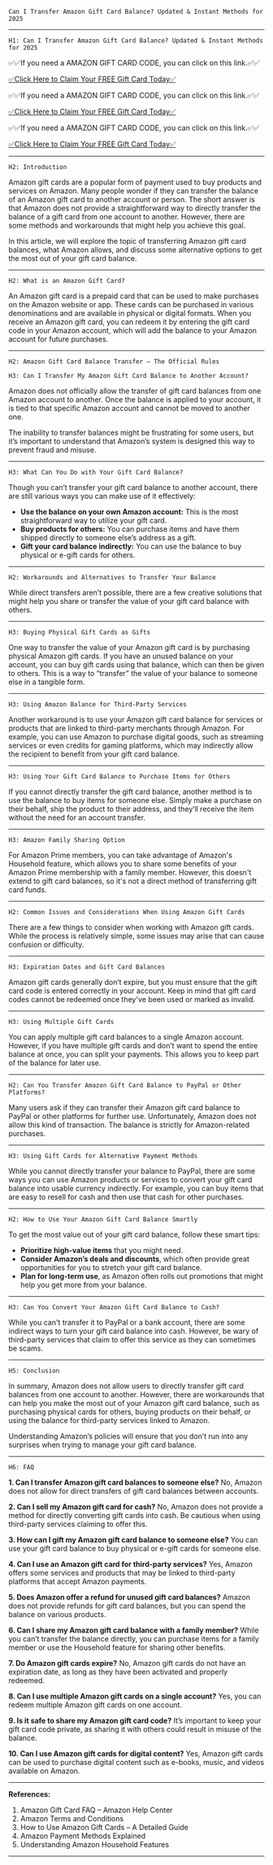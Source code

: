 `Can I Transfer Amazon Gift Card Balance? Updated & Instant Methods for 2025`

---

`H1: Can I Transfer Amazon Gift Card Balance? Updated & Instant Methods for 2025`

✅✅If you need a AMAZON GIFT CARD CODE, you can click on this link.✅✅

[✅Click Here to Claim Your FREE Gift Card Today✅](https://therewardgate.com/Amazongiftcard/)

✅✅If you need a AMAZON GIFT CARD CODE, you can click on this link.✅✅

[✅Click Here to Claim Your FREE Gift Card Today✅](https://therewardgate.com/Amazongiftcard/)

✅✅If you need a AMAZON GIFT CARD CODE, you can click on this link.✅✅

[✅Click Here to Claim Your FREE Gift Card Today✅](https://therewardgate.com/Amazongiftcard/)

---

`H2: Introduction`

Amazon gift cards are a popular form of payment used to buy products and services on Amazon. Many people wonder if they can transfer the balance of an Amazon gift card to another account or person. The short answer is that Amazon does not provide a straightforward way to directly transfer the balance of a gift card from one account to another. However, there are some methods and workarounds that might help you achieve this goal.

In this article, we will explore the topic of transferring Amazon gift card balances, what Amazon allows, and discuss some alternative options to get the most out of your gift card balance.

---

`H2: What is an Amazon Gift Card?`

An Amazon gift card is a prepaid card that can be used to make purchases on the Amazon website or app. These cards can be purchased in various denominations and are available in physical or digital formats. When you receive an Amazon gift card, you can redeem it by entering the gift card code in your Amazon account, which will add the balance to your Amazon account for future purchases.

---

`H2: Amazon Gift Card Balance Transfer – The Official Rules`

`H3: Can I Transfer My Amazon Gift Card Balance to Another Account?`

Amazon does not officially allow the transfer of gift card balances from one Amazon account to another. Once the balance is applied to your account, it is tied to that specific Amazon account and cannot be moved to another one.

The inability to transfer balances might be frustrating for some users, but it’s important to understand that Amazon’s system is designed this way to prevent fraud and misuse.

---

`H3: What Can You Do with Your Gift Card Balance?`

Though you can’t transfer your gift card balance to another account, there are still various ways you can make use of it effectively:

- **Use the balance on your own Amazon account:** This is the most straightforward way to utilize your gift card.
- **Buy products for others:** You can purchase items and have them shipped directly to someone else’s address as a gift.
- **Gift your card balance indirectly:** You can use the balance to buy physical or e-gift cards for others.

---

`H2: Workarounds and Alternatives to Transfer Your Balance`

While direct transfers aren’t possible, there are a few creative solutions that might help you share or transfer the value of your gift card balance with others.

---

`H3: Buying Physical Gift Cards as Gifts`

One way to transfer the value of your Amazon gift card is by purchasing physical Amazon gift cards. If you have an unused balance on your account, you can buy gift cards using that balance, which can then be given to others. This is a way to “transfer” the value of your balance to someone else in a tangible form.

---

`H3: Using Amazon Balance for Third-Party Services`

Another workaround is to use your Amazon gift card balance for services or products that are linked to third-party merchants through Amazon. For example, you can use Amazon to purchase digital goods, such as streaming services or even credits for gaming platforms, which may indirectly allow the recipient to benefit from your gift card balance.

---

`H3: Using Your Gift Card Balance to Purchase Items for Others`

If you cannot directly transfer the gift card balance, another method is to use the balance to buy items for someone else. Simply make a purchase on their behalf, ship the product to their address, and they’ll receive the item without the need for an account transfer.

---

`H3: Amazon Family Sharing Option`

For Amazon Prime members, you can take advantage of Amazon's Household feature, which allows you to share some benefits of your Amazon Prime membership with a family member. However, this doesn't extend to gift card balances, so it's not a direct method of transferring gift card funds.

---

`H2: Common Issues and Considerations When Using Amazon Gift Cards`

There are a few things to consider when working with Amazon gift cards. While the process is relatively simple, some issues may arise that can cause confusion or difficulty.

---

`H3: Expiration Dates and Gift Card Balances`

Amazon gift cards generally don’t expire, but you must ensure that the gift card code is entered correctly in your account. Keep in mind that gift card codes cannot be redeemed once they've been used or marked as invalid.

---

`H3: Using Multiple Gift Cards`

You can apply multiple gift card balances to a single Amazon account. However, if you have multiple gift cards and don’t want to spend the entire balance at once, you can split your payments. This allows you to keep part of the balance for later use.

---

`H2: Can You Transfer Amazon Gift Card Balance to PayPal or Other Platforms?`

Many users ask if they can transfer their Amazon gift card balance to PayPal or other platforms for further use. Unfortunately, Amazon does not allow this kind of transaction. The balance is strictly for Amazon-related purchases.

---

`H3: Using Gift Cards for Alternative Payment Methods`

While you cannot directly transfer your balance to PayPal, there are some ways you can use Amazon products or services to convert your gift card balance into usable currency indirectly. For example, you can buy items that are easy to resell for cash and then use that cash for other purchases.

---

`H2: How to Use Your Amazon Gift Card Balance Smartly`

To get the most value out of your gift card balance, follow these smart tips:

- **Prioritize high-value items** that you might need.
- **Consider Amazon’s deals and discounts**, which often provide great opportunities for you to stretch your gift card balance.
- **Plan for long-term use**, as Amazon often rolls out promotions that might help you get more from your balance.

---

`H3: Can You Convert Your Amazon Gift Card Balance to Cash?`

While you can't transfer it to PayPal or a bank account, there are some indirect ways to turn your gift card balance into cash. However, be wary of third-party services that claim to offer this service as they can sometimes be scams.

---

`H5: Conclusion`

In summary, Amazon does not allow users to directly transfer gift card balances from one account to another. However, there are workarounds that can help you make the most out of your Amazon gift card balance, such as purchasing physical cards for others, buying products on their behalf, or using the balance for third-party services linked to Amazon.

Understanding Amazon’s policies will ensure that you don’t run into any surprises when trying to manage your gift card balance.

---

`H6: FAQ`

**1. Can I transfer Amazon gift card balances to someone else?**
No, Amazon does not allow for direct transfers of gift card balances between accounts.

**2. Can I sell my Amazon gift card for cash?**
No, Amazon does not provide a method for directly converting gift cards into cash. Be cautious when using third-party services claiming to offer this.

**3. How can I gift my Amazon gift card balance to someone else?**
You can use your gift card balance to buy physical or e-gift cards for someone else.

**4. Can I use an Amazon gift card for third-party services?**
Yes, Amazon offers some services and products that may be linked to third-party platforms that accept Amazon payments.

**5. Does Amazon offer a refund for unused gift card balances?**
Amazon does not provide refunds for gift card balances, but you can spend the balance on various products.

**6. Can I share my Amazon gift card balance with a family member?**
While you can’t transfer the balance directly, you can purchase items for a family member or use the Household feature for sharing other benefits.

**7. Do Amazon gift cards expire?**
No, Amazon gift cards do not have an expiration date, as long as they have been activated and properly redeemed.

**8. Can I use multiple Amazon gift cards on a single account?**
Yes, you can redeem multiple Amazon gift cards on one account.

**9. Is it safe to share my Amazon gift card code?**
It’s important to keep your gift card code private, as sharing it with others could result in misuse of the balance.

**10. Can I use Amazon gift cards for digital content?**
Yes, Amazon gift cards can be used to purchase digital content such as e-books, music, and videos available on Amazon.

---

**References:**

1. Amazon Gift Card FAQ – Amazon Help Center
2. Amazon Terms and Conditions
3. How to Use Amazon Gift Cards – A Detailed Guide
4. Amazon Payment Methods Explained
5. Understanding Amazon Household Features

---
